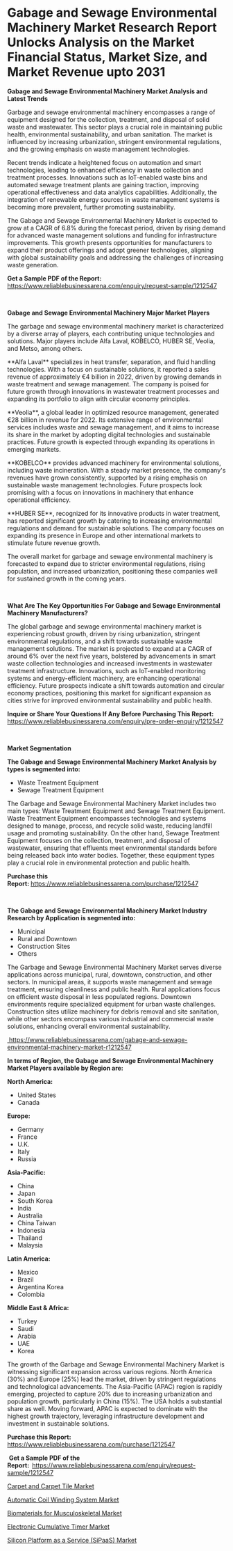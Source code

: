 <p><h1>Gabage and Sewage Environmental Machinery Market Research Report Unlocks Analysis on the Market Financial Status, Market Size, and Market Revenue upto 2031</h1></p><p><strong>Gabage and Sewage Environmental Machinery Market Analysis and Latest Trends</strong></p>
<p><p>Garbage and sewage environmental machinery encompasses a range of equipment designed for the collection, treatment, and disposal of solid waste and wastewater. This sector plays a crucial role in maintaining public health, environmental sustainability, and urban sanitation. The market is influenced by increasing urbanization, stringent environmental regulations, and the growing emphasis on waste management technologies.</p><p>Recent trends indicate a heightened focus on automation and smart technologies, leading to enhanced efficiency in waste collection and treatment processes. Innovations such as IoT-enabled waste bins and automated sewage treatment plants are gaining traction, improving operational effectiveness and data analytics capabilities. Additionally, the integration of renewable energy sources in waste management systems is becoming more prevalent, further promoting sustainability.</p><p>The Gabage and Sewage Environmental Machinery Market is expected to grow at a CAGR of 6.8% during the forecast period, driven by rising demand for advanced waste management solutions and funding for infrastructure improvements. This growth presents opportunities for manufacturers to expand their product offerings and adopt greener technologies, aligning with global sustainability goals and addressing the challenges of increasing waste generation.</p></p>
<p><strong>Get a Sample PDF of the Report:&nbsp;</strong> <a href="https://www.reliablebusinessarena.com/enquiry/request-sample/1212547?utm_campaign=1331&utm_medium=2&utm_source=Github&utm_content=ia&utm_term=12102024&utm_id=gabage-and-sewage-environmental-machinery">https://www.reliablebusinessarena.com/enquiry/request-sample/1212547</a></p>
<p>&nbsp;</p>
<p><strong>Gabage and Sewage Environmental Machinery Major Market Players</strong></p>
<p><p>The garbage and sewage environmental machinery market is characterized by a diverse array of players, each contributing unique technologies and solutions. Major players include Alfa Laval, KOBELCO, HUBER SE, Veolia, and Metso, among others.</p><p>**Alfa Laval** specializes in heat transfer, separation, and fluid handling technologies. With a focus on sustainable solutions, it reported a sales revenue of approximately €4 billion in 2022, driven by growing demands in waste treatment and sewage management. The company is poised for future growth through innovations in wastewater treatment processes and expanding its portfolio to align with circular economy principles.</p><p>**Veolia**, a global leader in optimized resource management, generated €28 billion in revenue for 2022. Its extensive range of environmental services includes waste and sewage management, and it aims to increase its share in the market by adopting digital technologies and sustainable practices. Future growth is expected through expanding its operations in emerging markets.</p><p>**KOBELCO** provides advanced machinery for environmental solutions, including waste incineration. With a steady market presence, the company's revenues have grown consistently, supported by a rising emphasis on sustainable waste management technologies. Future prospects look promising with a focus on innovations in machinery that enhance operational efficiency.</p><p>**HUBER SE**, recognized for its innovative products in water treatment, has reported significant growth by catering to increasing environmental regulations and demand for sustainable solutions. The company focuses on expanding its presence in Europe and other international markets to stimulate future revenue growth.</p><p>The overall market for garbage and sewage environmental machinery is forecasted to expand due to stricter environmental regulations, rising population, and increased urbanization, positioning these companies well for sustained growth in the coming years.</p></p>
<p>&nbsp;</p>
<p><strong>What Are The Key Opportunities For Gabage and Sewage Environmental Machinery Manufacturers?</strong></p>
<p><p>The global garbage and sewage environmental machinery market is experiencing robust growth, driven by rising urbanization, stringent environmental regulations, and a shift towards sustainable waste management solutions. The market is projected to expand at a CAGR of around 6% over the next five years, bolstered by advancements in smart waste collection technologies and increased investments in wastewater treatment infrastructure. Innovations, such as IoT-enabled monitoring systems and energy-efficient machinery, are enhancing operational efficiency. Future prospects indicate a shift towards automation and circular economy practices, positioning this market for significant expansion as cities strive for improved environmental sustainability and public health.</p></p>
<p><strong>Inquire or Share Your Questions If Any Before Purchasing This Report:</strong> <a href="https://www.reliablebusinessarena.com/enquiry/pre-order-enquiry/1212547?utm_campaign=1331&utm_medium=2&utm_source=Github&utm_content=ia&utm_term=12102024&utm_id=gabage-and-sewage-environmental-machinery">https://www.reliablebusinessarena.com/enquiry/pre-order-enquiry/1212547</a></p>
<p>&nbsp;</p>
<p><strong>Market Segmentation</strong></p>
<p><strong>The Gabage and Sewage Environmental Machinery Market Analysis by types is segmented into:</strong></p>
<p><ul><li>Waste Treatment Equipment</li><li>Sewage Treatment Equipment</li></ul></p>
<p><p>The Garbage and Sewage Environmental Machinery Market includes two main types: Waste Treatment Equipment and Sewage Treatment Equipment. Waste Treatment Equipment encompasses technologies and systems designed to manage, process, and recycle solid waste, reducing landfill usage and promoting sustainability. On the other hand, Sewage Treatment Equipment focuses on the collection, treatment, and disposal of wastewater, ensuring that effluents meet environmental standards before being released back into water bodies. Together, these equipment types play a crucial role in environmental protection and public health.</p></p>
<p><strong>Purchase this Report:&nbsp;</strong><a href="https://www.reliablebusinessarena.com/purchase/1212547?utm_campaign=1331&utm_medium=2&utm_source=Github&utm_content=ia&utm_term=12102024&utm_id=gabage-and-sewage-environmental-machinery">https://www.reliablebusinessarena.com/purchase/1212547</a></p>
<p>&nbsp;</p>
<p><strong>The Gabage and Sewage Environmental Machinery Market Industry Research by Application is segmented into:</strong></p>
<p><ul><li>Municipal</li><li>Rural and Downtown</li><li>Construction Sites</li><li>Others</li></ul></p>
<p><p>The Garbage and Sewage Environmental Machinery Market serves diverse applications across municipal, rural, downtown, construction, and other sectors. In municipal areas, it supports waste management and sewage treatment, ensuring cleanliness and public health. Rural applications focus on efficient waste disposal in less populated regions. Downtown environments require specialized equipment for urban waste challenges. Construction sites utilize machinery for debris removal and site sanitation, while other sectors encompass various industrial and commercial waste solutions, enhancing overall environmental sustainability.</p></p>
<p><a href="https://www.reliablebusinessarena.com/gabage-and-sewage-environmental-machinery-market-r1212547?utm_campaign=1331&utm_medium=2&utm_source=Github&utm_content=ia&utm_term=12102024&utm_id=gabage-and-sewage-environmental-machinery">&nbsp;https://www.reliablebusinessarena.com/gabage-and-sewage-environmental-machinery-market-r1212547</a></p>
<p><strong>In terms of Region, the Gabage and Sewage Environmental Machinery Market Players available by Region are:</strong></p>
<p>
    <p> <strong> North America: </strong>
        <ul>
            <li>United States</li>
            <li>Canada</li>
        </ul>
        </p> 
    <p> <strong> Europe: </strong>
        <ul>
            <li>Germany</li>
            <li>France</li>
            <li>U.K.</li>
            <li>Italy</li>
            <li>Russia</li>
        </ul>
        </p> 
    <p> <strong> Asia-Pacific: </strong>
        <ul>
            <li>China</li>
            <li>Japan</li>
            <li>South Korea</li>
            <li>India</li>
            <li>Australia</li>
            <li>China Taiwan</li>
            <li>Indonesia</li>
            <li>Thailand</li>
            <li>Malaysia</li>
        </ul>
        </p> 
    <p> <strong> Latin America: </strong>
        <ul>
            <li>Mexico</li>
            <li>Brazil</li>
            <li>Argentina Korea</li>
            <li>Colombia</li>
        </ul>
        </p> 
    <p> <strong> Middle East & Africa: </strong>
        <ul>
            <li>Turkey</li>
            <li>Saudi</li>
            <li>Arabia</li>
            <li>UAE</li>
            <li>Korea</li>
        </ul>
    </p>
    </p>
<p><p>The growth of the Garbage and Sewage Environmental Machinery Market is witnessing significant expansion across various regions. North America (30%) and Europe (25%) lead the market, driven by stringent regulations and technological advancements. The Asia-Pacific (APAC) region is rapidly emerging, projected to capture 20% due to increasing urbanization and population growth, particularly in China (15%). The USA holds a substantial share as well. Moving forward, APAC is expected to dominate with the highest growth trajectory, leveraging infrastructure development and investment in sustainable solutions.</p></p>
<p><strong>Purchase this Report: </strong><a href="https://www.reliablebusinessarena.com/purchase/1212547?utm_campaign=1331&utm_medium=2&utm_source=Github&utm_content=ia&utm_term=12102024&utm_id=gabage-and-sewage-environmental-machinery">https://www.reliablebusinessarena.com/purchase/1212547</a></p>
<p>&nbsp;<strong>Get a Sample PDF of the Report:&nbsp;&nbsp;</strong><a href="https://www.reliablebusinessarena.com/enquiry/request-sample/1212547?utm_campaign=1331&utm_medium=2&utm_source=Github&utm_content=ia&utm_term=12102024&utm_id=gabage-and-sewage-environmental-machinery">https://www.reliablebusinessarena.com/enquiry/request-sample/1212547</a></p>
<p><strong></strong></p>
<p><p><a href="https://www.linkedin.com/pulse/carpet-tile-market-trends-strategic-insights-2024-2031-obife?utm_campaign=1331&utm_medium=2&utm_source=Github&utm_content=ia&utm_term=12102024&utm_id=gabage-and-sewage-environmental-machinery">Carpet and Carpet Tile Market</a></p><p><a href="https://github.com/joannesouthgate/Market-Research-Report-List-5/blob/main/automatic-coil-winding-system-market.md?utm_campaign=1331&utm_medium=2&utm_source=Github&utm_content=ia&utm_term=12102024&utm_id=gabage-and-sewage-environmental-machinery">Automatic Coil Winding System Market</a></p><p><a href="https://www.linkedin.com/pulse/biomaterials-musculoskeletal-market-size-type-metallic-7erae?utm_campaign=1331&utm_medium=2&utm_source=Github&utm_content=ia&utm_term=12102024&utm_id=gabage-and-sewage-environmental-machinery">Biomaterials for Musculoskeletal Market</a></p><p><a href="https://www.linkedin.com/pulse/global-electronic-cumulative-timer-market-focus-product-type-mcv4c?utm_campaign=1331&utm_medium=2&utm_source=Github&utm_content=ia&utm_term=12102024&utm_id=gabage-and-sewage-environmental-machinery">Electronic Cumulative Timer Market</a></p><p><a href="https://www.linkedin.com/pulse/strategic-insights-global-silicon-platform-service-sipaas-8dbff?utm_campaign=1331&utm_medium=2&utm_source=Github&utm_content=ia&utm_term=12102024&utm_id=gabage-and-sewage-environmental-machinery">Silicon Platform as a Service (SiPaaS) Market</a></p></p>
